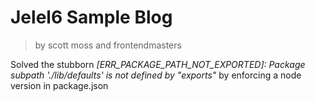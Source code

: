 # Jelel6 Sample Blog
> by scott moss and frontendmasters


Solved the stubborn *[ERR_PACKAGE_PATH_NOT_EXPORTED]: Package subpath './lib/defaults' is not defined by "exports"* by enforcing a node version in package.json
